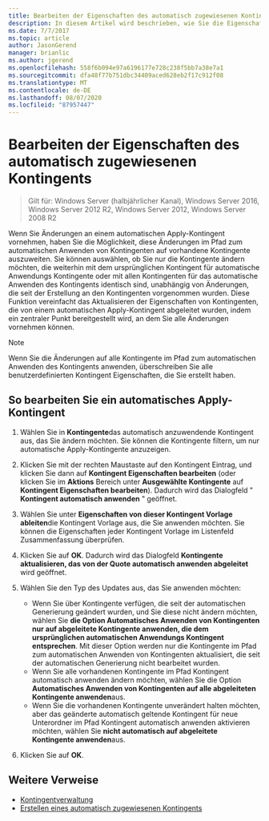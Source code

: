 ```yaml
---
title: Bearbeiten der Eigenschaften des automatisch zugewiesenen Kontingents
description: In diesem Artikel wird beschrieben, wie Sie die Eigenschaften des automatischen Anwendungs Kontingents
ms.date: 7/7/2017
ms.topic: article
author: JasonGerend
manager: brianlic
ms.author: jgerend
ms.openlocfilehash: 558f6b094e97a6196177e728c238f5bb7a38e7a1
ms.sourcegitcommit: dfa48f77b751dbc34409aced628eb2f17c912f08
ms.translationtype: MT
ms.contentlocale: de-DE
ms.lasthandoff: 08/07/2020
ms.locfileid: "87957447"
---
```

# <a name="edit-auto-apply-quota-properties"></a>Bearbeiten der Eigenschaften des automatisch zugewiesenen Kontingents

> Gilt für: Windows Server (halbjährlicher Kanal), Windows Server 2016, Windows Server 2012 R2, Windows Server 2012, Windows Server 2008 R2

Wenn Sie Änderungen an einem automatischen Apply-Kontingent vornehmen, haben Sie die Möglichkeit, diese Änderungen im Pfad zum automatischen Anwenden von Kontingenten auf vorhandene Kontingente auszuweiten. Sie können auswählen, ob Sie nur die Kontingente ändern möchten, die weiterhin mit dem ursprünglichen Kontingent für automatische Anwendungs Kontingente oder mit allen Kontingenten für das automatische Anwenden des Kontingents identisch sind, unabhängig von Änderungen, die seit der Erstellung an den Kontingenten vorgenommen wurden. Diese Funktion vereinfacht das Aktualisieren der Eigenschaften von Kontingenten, die von einem automatischen Apply-Kontingent abgeleitet wurden, indem ein zentraler Punkt bereitgestellt wird, an dem Sie alle Änderungen vornehmen können.

> [!Note]
> Wenn Sie die Änderungen auf alle Kontingente im Pfad zum automatischen Anwenden des Kontingents anwenden, überschreiben Sie alle benutzerdefinierten Kontingent Eigenschaften, die Sie erstellt haben.

## <a name="to-edit-an-auto-apply-quota"></a>So bearbeiten Sie ein automatisches Apply-Kontingent

1.  Wählen Sie in **Kontingente**das automatisch anzuwendende Kontingent aus, das Sie ändern möchten. Sie können die Kontingente filtern, um nur automatische Apply-Kontingente anzuzeigen.

2.  Klicken Sie mit der rechten Maustaste auf den Kontingent Eintrag, und klicken Sie dann auf **Kontingent Eigenschaften bearbeiten** (oder klicken Sie im **Aktions** Bereich unter **Ausgewählte Kontingente** auf **Kontingent Eigenschaften bearbeiten**). Dadurch wird das Dialogfeld " **Kontingent automatisch anwenden** " geöffnet.

3.  Wählen Sie unter **Eigenschaften von dieser Kontingent Vorlage ableiten**die Kontingent Vorlage aus, die Sie anwenden möchten. Sie können die Eigenschaften jeder Kontingent Vorlage im Listenfeld Zusammenfassung überprüfen.

4.  Klicken Sie auf **OK**. Dadurch wird das Dialogfeld **Kontingente aktualisieren, das von der Quote automatisch anwenden abgeleitet** wird geöffnet.

5.  Wählen Sie den Typ des Updates aus, das Sie anwenden möchten:

    -   Wenn Sie über Kontingente verfügen, die seit der automatischen Generierung geändert wurden, und Sie diese nicht ändern möchten, wählen Sie **die Option Automatisches Anwenden von Kontingenten nur auf abgeleitete Kontingente anwenden, die dem ursprünglichen automatischen Anwendungs Kontingent entsprechen**. Mit dieser Option werden nur die Kontingente im Pfad zum automatischen Anwenden von Kontingenten aktualisiert, die seit der automatischen Generierung nicht bearbeitet wurden.
    -   Wenn Sie alle vorhandenen Kontingente im Pfad Kontingent automatisch anwenden ändern möchten, wählen Sie die Option **Automatisches Anwenden von Kontingenten auf alle abgeleiteten Kontingente anwenden**aus.
    -   Wenn Sie die vorhandenen Kontingente unverändert halten möchten, aber das geänderte automatisch geltende Kontingent für neue Unterordner im Pfad Kontingent automatisch anwenden aktivieren möchten, wählen Sie **nicht automatisch auf abgeleitete Kontingente anwenden**aus.

6.  Klicken Sie auf **OK**.

## <a name="additional-references"></a>Weitere Verweise

-   [Kontingentverwaltung](quota-management.md)
-   [Erstellen eines automatisch zugewiesenen Kontingents](create-auto-apply-quota.md)


